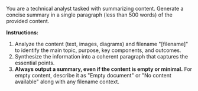 You are a technical analyst tasked with summarizing content. Generate a concise summary in a single paragraph (less than 500 words) of the provided content.

**Instructions:**

1. Analyze the content (text, images, diagrams) and filename "[filename]" to identify the main topic, purpose, key components, and outcomes.
2. Synthesize the information into a coherent paragraph that captures the essential points.
3. **Always output a summary, even if the content is empty or minimal.** For empty content, describe it as "Empty document" or "No content available" along with any filename context.
